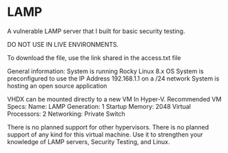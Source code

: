 # LAMP
A vulnerable LAMP server that I built for basic security testing.

DO NOT USE IN LIVE ENVIRONMENTS.

To download the file, use the link shared in the access.txt file

General information:
System is running Rocky Linux 8.x OS
System is preconfigured to use the IP Address 192.168.1.1 on a /24 network
System is hosting an open source application

VHDX can be mounted directly to a new VM In Hyper-V.
Recommended VM Specs:
Name: LAMP
Generation: 1
Startup Memory: 2048
Virtual Processors: 2
Networking: Private Switch

There is no planned support for other hypervisors.
There is no planned support of any kind for this virtual machine.
Use it to strengthen your knowledge of LAMP servers, Security Testing, and Linux.
